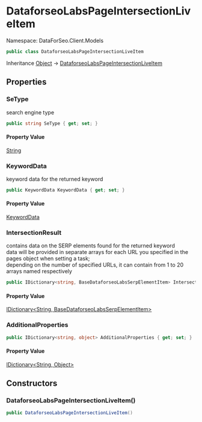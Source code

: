 # DataforseoLabsPageIntersectionLiveItem

Namespace: DataForSeo.Client.Models

```csharp
public class DataforseoLabsPageIntersectionLiveItem
```

Inheritance [Object](https://docs.microsoft.com/en-us/dotnet/api/system.object) → [DataforseoLabsPageIntersectionLiveItem](./dataforseo.client.models.dataforseolabspageintersectionliveitem.md)

## Properties

### **SeType**

search engine type

```csharp
public string SeType { get; set; }
```

#### Property Value

[String](https://docs.microsoft.com/en-us/dotnet/api/system.string)<br>

### **KeywordData**

keyword data for the returned keyword

```csharp
public KeywordData KeywordData { get; set; }
```

#### Property Value

[KeywordData](./dataforseo.client.models.keyworddata.md)<br>

### **IntersectionResult**

contains data on the SERP elements found for the returned keyword
 <br>data will be provided in separate arrays for each URL you specified in the pages object when setting a task;
 <br>depending on the number of specified URLs, it can contain from 1 to 20 arrays named respectively

```csharp
public IDictionary<string, BaseDataforseoLabsSerpElementItem> IntersectionResult { get; set; }
```

#### Property Value

[IDictionary&lt;String, BaseDataforseoLabsSerpElementItem&gt;](./dataforseo.client.models.basedataforseolabsserpelementitem.md)<br>

### **AdditionalProperties**

```csharp
public IDictionary<string, object> AdditionalProperties { get; set; }
```

#### Property Value

[IDictionary&lt;String, Object&gt;](https://docs.microsoft.com/en-us/dotnet/api/system.collections.generic.idictionary-2)<br>

## Constructors

### **DataforseoLabsPageIntersectionLiveItem()**

```csharp
public DataforseoLabsPageIntersectionLiveItem()
```
